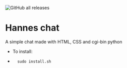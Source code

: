 ![GitHub all releases](https://img.shields.io/github/downloads/hannescam/hannes-chat/total)
# Hannes chat
A simple chat made with HTML, CSS and cgi-bin python
- To install:
- 		sudo install.sh
